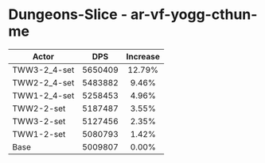 # Dungeons-Slice - ar-vf-yogg-cthun-me
| Actor | DPS | Increase |
|---|:---:|:---:|
|TWW3-2_4-set|5650409|12.79%|
|TWW2-2_4-set|5483882|9.46%|
|TWW1-2_4-set|5258453|4.96%|
|TWW2-2-set|5187487|3.55%|
|TWW3-2-set|5127456|2.35%|
|TWW1-2-set|5080793|1.42%|
|Base|5009807|0.00%|

